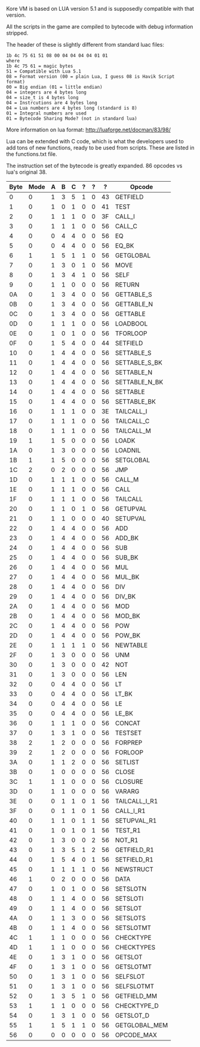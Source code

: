 Kore VM is based on LUA version 5.1 and is supposedly compatible with that version.

All the scripts in the game are compiled to bytecode with debug information stripped.

The header of these is slightly different from standard luac files:

    1b 4c 75 61 51 08 00 04 04 04 04 01 01
    where
    1b 4c 75 61 = magic bytes
    51 = Compatible with Lua 5.1
    08 = Format version (00 = plain Lua, I guess 08 is Havik Script format)
    00 = Big endian (01 = little endian)
    04 = integers are 4 bytes long
    04 = size_t is 4 bytes long
    04 = Instrcutions are 4 bytes long
    04 = Lua numbers are 4 bytes long (standard is 8)
    01 = Integral numbers are used
    01 = Bytecode Sharing Mode? (not in standard lua)

More information on lua format: http://luaforge.net/docman/83/98/

Lua can be extended with C code, which is what the developers used to add tons of new functions, ready to be used from scripts.
These are listed in the functions.txt file.

The instruction set of the bytecode is greatly expanded. 86 opcodes vs lua's original 38.

Byte|Mode|A|B|C|?|?|?|Opcode
----|----|-|-|-|-|-|-|------
0|0|1|3|5|1|0|43|GETFIELD
1|0|1|0|1|0|0|41|TEST
2|0|1|1|1|0|0|3F|CALL_I
3|0|1|1|1|0|0|56|CALL_C
4|0|0|4|4|0|0|56|EQ
5|0|0|4|4|0|0|56|EQ_BK
6|1|1|5|1|1|0|56|GETGLOBAL
7|0|1|3|0|1|0|56|MOVE
8|0|1|3|4|1|0|56|SELF
9|0|1|1|0|0|0|56|RETURN
0A|0|1|3|4|0|0|56|GETTABLE_S
0B|0|1|3|4|0|0|56|GETTABLE_N
0C|0|1|3|4|0|0|56|GETTABLE
0D|0|1|1|1|0|0|56|LOADBOOL
0E|0|1|0|1|0|0|56|TFORLOOP
0F|0|1|5|4|0|0|44|SETFIELD
10|0|1|4|4|0|0|56|SETTABLE_S
11|0|1|4|4|0|0|56|SETTABLE_S_BK
12|0|1|4|4|0|0|56|SETTABLE_N
13|0|1|4|4|0|0|56|SETTABLE_N_BK
14|0|1|4|4|0|0|56|SETTABLE
15|0|1|4|4|0|0|56|SETTABLE_BK
16|0|1|1|1|0|0|3E|TAILCALL_I
17|0|1|1|1|0|0|56|TAILCALL_C
18|0|1|1|1|0|0|56|TAILCALL_M
19|1|1|5|0|0|0|56|LOADK
1A|0|1|3|0|0|0|56|LOADNIL
1B|1|1|5|0|0|0|56|SETGLOBAL
1C|2|0|2|0|0|0|56|JMP
1D|0|1|1|1|0|0|56|CALL_M
1E|0|1|1|1|0|0|56|CALL
1F|0|1|1|1|0|0|56|TAILCALL
20|0|1|1|0|1|0|56|GETUPVAL
21|0|1|1|0|0|0|40|SETUPVAL
22|0|1|4|4|0|0|56|ADD
23|0|1|4|4|0|0|56|ADD_BK
24|0|1|4|4|0|0|56|SUB
25|0|1|4|4|0|0|56|SUB_BK
26|0|1|4|4|0|0|56|MUL
27|0|1|4|4|0|0|56|MUL_BK
28|0|1|4|4|0|0|56|DIV
29|0|1|4|4|0|0|56|DIV_BK
2A|0|1|4|4|0|0|56|MOD
2B|0|1|4|4|0|0|56|MOD_BK
2C|0|1|4|4|0|0|56|POW
2D|0|1|4|4|0|0|56|POW_BK
2E|0|1|1|1|1|0|56|NEWTABLE
2F|0|1|3|0|0|0|56|UNM
30|0|1|3|0|0|0|42|NOT
31|0|1|3|0|0|0|56|LEN
32|0|0|4|4|0|0|56|LT
33|0|0|4|4|0|0|56|LT_BK
34|0|0|4|4|0|0|56|LE
35|0|0|4|4|0|0|56|LE_BK
36|0|1|1|1|0|0|56|CONCAT
37|0|1|3|1|0|0|56|TESTSET
38|2|1|2|0|0|0|56|FORPREP
39|2|1|2|0|0|0|56|FORLOOP
3A|0|1|1|2|0|0|56|SETLIST
3B|0|1|0|0|0|0|56|CLOSE
3C|1|1|1|0|0|0|56|CLOSURE
3D|0|1|1|0|0|0|56|VARARG
3E|0|0|1|1|0|1|56|TAILCALL_I_R1
3F|0|0|1|1|0|1|56|CALL_I_R1
40|0|1|1|0|1|1|56|SETUPVAL_R1
41|0|1|0|1|0|1|56|TEST_R1
42|0|1|3|0|0|2|56|NOT_R1
43|0|1|3|5|1|2|56|GETFIELD_R1
44|0|1|5|4|0|1|56|SETFIELD_R1
45|0|1|1|1|1|0|56|NEWSTRUCT
46|1|0|2|0|0|0|56|DATA
47|0|1|0|1|0|0|56|SETSLOTN
48|0|1|1|4|0|0|56|SETSLOTI
49|0|1|1|4|0|0|56|SETSLOT
4A|0|1|1|3|0|0|56|SETSLOTS
4B|0|1|1|4|0|0|56|SETSLOTMT
4C|1|1|1|0|0|0|56|CHECKTYPE
4D|1|1|1|0|0|0|56|CHECKTYPES
4E|0|1|3|1|0|0|56|GETSLOT
4F|0|1|3|1|0|0|56|GETSLOTMT
50|0|1|3|1|0|0|56|SELFSLOT
51|0|1|3|1|0|0|56|SELFSLOTMT
52|0|1|3|5|1|0|56|GETFIELD_MM
53|1|1|1|0|0|0|56|CHECKTYPE_D
54|0|1|3|1|0|0|56|GETSLOT_D
55|1|1|5|1|1|0|56|GETGLOBAL_MEM
56|0|0|0|0|0|0|56|OPCODE_MAX
